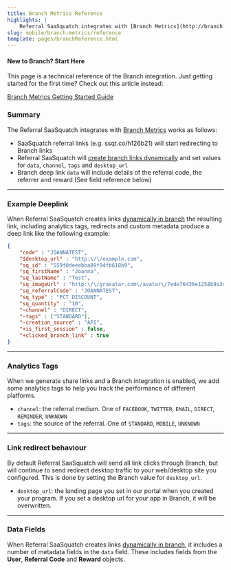 ```yaml
---
title: Branch Metrics Reference
highlights: |
    Referral SaaSquatch integrates with [Branch Metrics](http://branch.io). This technical reference explains the specifics fields, features, API calls and functionality that is used in the integration.
slug: mobile/branch-metrics/reference
template: pages/branchReference.html
---
```




<div class="bs-callout bs-callout-warning">
  <h4>New to Branch? Start Here</h4>
  This page is a technical reference of the Branch integration. Just getting started for the first time? Check out this 
  article instead:
  
  [Branch Metrics Getting Started Guide](/mobile/branch-metrics)
</div>

### Summary

The Referral SaaSquatch integrates with [Branch Metrics](http://branch.io) works as follows:

 - SaaSquatch referral links (e.g. ssqt.co/h126b21) will start redirecting to Branch links
 - Referral SaaSquatch will [create branch links dynamically](https://dev.branch.io/recipes/dynamic_link_creation/) and set values for `data`, `channel`, `tags` and `desktop_url`
 - Branch deep link `data` will include details of the referral code, the referrer and reward (See field reference below)


---


### Example Deeplink

When Referral SaaSquatch creates links [dynamically in branch](https://dev.branch.io/recipes/dynamic_link_creation/) the resulting link, including analytics tags, redirects and
custom metadata produce a deep link like the following example:

```json
{
    "code" : "JOANNATEST",
    "$desktop_url" : "http:\/\/example.com",
    "sq_id" : "559f0deeebba89f94fb618b9",
    "sq_firstName" : "Joanna",
    "sq_lastName" : "Test",
    "sq_imageUrl" : "http:\/\/gravatar.com\/avatar\/7ede76436e1258b9a3deb245cfe58a29?d=mm",
    "sq_referralCode" : "JOANNATEST",
    "sq_type" : "PCT_DISCOUNT",
    "sq_quantity" : "10",
    "~channel" : "DIRECT",
    "~tags" : ["STANDARD"],
    "~creation_source" : "API",
    "+is_first_session" : false,
    "+clicked_branch_link" : true
}
```



---


### Analytics Tags

When we generate share links and a Branch integration is enabled, we add some analytics tags to help you track the performance of different platforms.

 - `channel`: the referral medium. One of `FACEBOOK`, `TWITTER`, `EMAIL`, `DIRECT`, `REMINDER`, `UNKNOWN`  
 - `tags`: the source of the referral. One of `STANDARD`, `MOBILE`, `UNKNOWN`  

----



### Link redirect behaviour

By default Referral SaaSquatch will send all link clicks through Branch, but will continue to send redirect desktop traffic to your web/desktop site you configured. This is done by 
setting the Branch value for `desktop_url`.

 - `desktop_url`: the landing page you set in our portal when you created your program. If you set a desktop url for your app in Branch, it will be overwritten.


---


  
### Data Fields

When Referral SaaSquatch creates links [dynamically in branch](https://dev.branch.io/recipes/dynamic_link_creation/), it includes a number of metadata fields in the `data` field.
These includes fields from the **User**, **Referral Code** and **Reward** objects.
